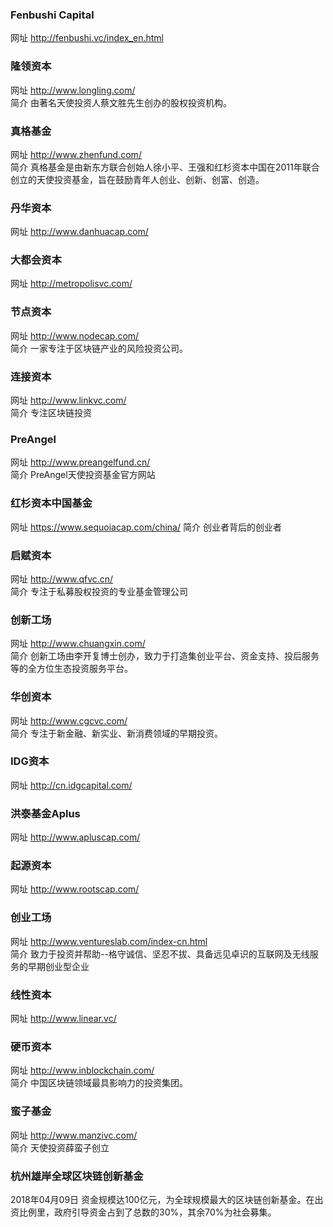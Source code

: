 ### Fenbushi Capital    
网址 http://fenbushi.vc/index_en.html
 
### 隆领资本
网址 http://www.longling.com/    
简介 由著名天使投资人蔡文胜先生创办的股权投资机构。
 
### 真格基金
网址 http://www.zhenfund.com/     
简介 真格基金是由新东方联合创始人徐小平、王强和红杉资本中国在2011年联合创立的天使投资基金，旨在鼓励青年人创业、创新、创富、创造。
 
### 丹华资本   
网址 http://www.danhuacap.com/  
 
### 大都会资本
网址 http://metropolisvc.com/  
 
### 节点资本
网址 http://www.nodecap.com/  
简介  一家专注于区块链产业的风险投资公司。
 
### 连接资本
网址 http://www.linkvc.com/  
简介 专注区块链投资
 
### PreAngel
网址 http://www.preangelfund.cn/  
简介 PreAngel天使投资基金官方网站
 
### 红杉资本中国基金
网址 https://www.sequoiacap.com/china/ 
简介 创业者背后的创业者
 
### 启赋资本
网址 http://www.qfvc.cn/  
简介 专注于私募股权投资的专业基金管理公司
 
### 创新工场
网址 http://www.chuangxin.com/  
简介 创新工场由李开复博士创办，致力于打造集创业平台、资金支持、投后服务等的全方位生态投资服务平台。
 
### 华创资本
网址 http://www.cgcvc.com/  
简介 专注于新金融、新实业、新消费领域的早期投资。
 
### IDG资本
网址 http://cn.idgcapital.com/  
 
### 洪泰基金Aplus
网址 http://www.apluscap.com/  
 
### 起源资本
网址 http://www.rootscap.com/  
 
### 创业工场
网址 http://www.ventureslab.com/index-cn.html    
简介 致力于投资并帮助--格守诚信、坚忍不拔、具备远见卓识的互联网及无线服务的早期创业型企业
 
### 线性资本
网址 http://www.linear.vc/  
 
### 硬币资本
网址 http://www.inblockchain.com/  
简介 中国区块链领域最具影响力的投资集团。

### 蛮子基金
网址 http://www.manzivc.com/  
简介 天使投资薛蛮子创立

### 杭州雄岸全球区块链创新基金
2018年04月09日 资金规模达100亿元，为全球规模最大的区块链创新基金。在出资比例里，政府引导资金占到了总数的30%，其余70%为社会募集。
